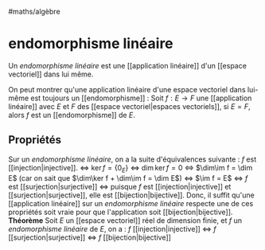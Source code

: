 #maths/algèbre 
# endomorphisme linéaire
Un _endomorphisme linéaire_ est une [[application linéaire]] d'un [[espace vectoriel]] dans lui même.

On peut montrer qu'une application linéaire d'une espace vectoriel dans lui-même est toujours un [[endomorphisme]] :
Soit $f: E\rightarrow F$ une [[application linéaire]] avec $E$ et $F$ des [[espace vectoriel|espaces vectoriels]], si $E = F$, alors $f$ est un [[endomorphisme]] de $E$.


## Propriétés

Sur un _endomorphisme linéaire_, on a la suite d'équivalences suivante :
  $f$ est [[injection|injective]].
 $\iff$ $\ker f = \{0_E\}$
 $\iff$ $\dim\ker f = 0$
 $\iff$ $\dim\im f = \dim E$ (car on sait que $\dim\ker f + \dim\im f = \dim E$)
 $\iff$ $\im f = E$
 $\iff$ $f$ est [[surjection|surjective]]
 $\iff$ puisque $f$ est [[injection|injective]] et [[surjection|surjective]], elle est [[bijection|bijective]].
Donc, il suffit qu'une [[application linéaire]] sur un _endomorphisme linéaire_ respecte une de ces propriétés soit vraie pour que l'application soit [[bijection|bijective]].
**Théorème** Soit $E$ un [[espace vectoriel]] réel de dimension finie, et $f$ un _endomorphisme linéaire_ de $E$, on a : $f$ [[injection|injective]] $\iff$ $f$ [[surjection|surjective]] $\iff$ $f$ [[bijection|bijective]]

